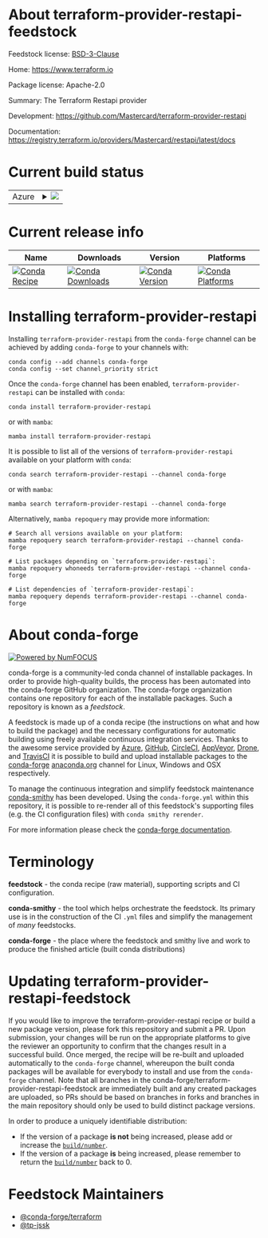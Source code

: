 About terraform-provider-restapi-feedstock
==========================================

Feedstock license: [BSD-3-Clause](https://github.com/conda-forge/terraform-provider-restapi-feedstock/blob/main/LICENSE.txt)

Home: https://www.terraform.io

Package license: Apache-2.0

Summary: The Terraform Restapi provider

Development: https://github.com/Mastercard/terraform-provider-restapi

Documentation: https://registry.terraform.io/providers/Mastercard/restapi/latest/docs

Current build status
====================


<table>
    
  <tr>
    <td>Azure</td>
    <td>
      <details>
        <summary>
          <a href="https://dev.azure.com/conda-forge/feedstock-builds/_build/latest?definitionId=20967&branchName=main">
            <img src="https://dev.azure.com/conda-forge/feedstock-builds/_apis/build/status/terraform-provider-restapi-feedstock?branchName=main">
          </a>
        </summary>
        <table>
          <thead><tr><th>Variant</th><th>Status</th></tr></thead>
          <tbody><tr>
              <td>linux_64</td>
              <td>
                <a href="https://dev.azure.com/conda-forge/feedstock-builds/_build/latest?definitionId=20967&branchName=main">
                  <img src="https://dev.azure.com/conda-forge/feedstock-builds/_apis/build/status/terraform-provider-restapi-feedstock?branchName=main&jobName=linux&configuration=linux%20linux_64_" alt="variant">
                </a>
              </td>
            </tr><tr>
              <td>osx_64</td>
              <td>
                <a href="https://dev.azure.com/conda-forge/feedstock-builds/_build/latest?definitionId=20967&branchName=main">
                  <img src="https://dev.azure.com/conda-forge/feedstock-builds/_apis/build/status/terraform-provider-restapi-feedstock?branchName=main&jobName=osx&configuration=osx%20osx_64_" alt="variant">
                </a>
              </td>
            </tr>
          </tbody>
        </table>
      </details>
    </td>
  </tr>
</table>

Current release info
====================

| Name | Downloads | Version | Platforms |
| --- | --- | --- | --- |
| [![Conda Recipe](https://img.shields.io/badge/recipe-terraform--provider--restapi-green.svg)](https://anaconda.org/conda-forge/terraform-provider-restapi) | [![Conda Downloads](https://img.shields.io/conda/dn/conda-forge/terraform-provider-restapi.svg)](https://anaconda.org/conda-forge/terraform-provider-restapi) | [![Conda Version](https://img.shields.io/conda/vn/conda-forge/terraform-provider-restapi.svg)](https://anaconda.org/conda-forge/terraform-provider-restapi) | [![Conda Platforms](https://img.shields.io/conda/pn/conda-forge/terraform-provider-restapi.svg)](https://anaconda.org/conda-forge/terraform-provider-restapi) |

Installing terraform-provider-restapi
=====================================

Installing `terraform-provider-restapi` from the `conda-forge` channel can be achieved by adding `conda-forge` to your channels with:

```
conda config --add channels conda-forge
conda config --set channel_priority strict
```

Once the `conda-forge` channel has been enabled, `terraform-provider-restapi` can be installed with `conda`:

```
conda install terraform-provider-restapi
```

or with `mamba`:

```
mamba install terraform-provider-restapi
```

It is possible to list all of the versions of `terraform-provider-restapi` available on your platform with `conda`:

```
conda search terraform-provider-restapi --channel conda-forge
```

or with `mamba`:

```
mamba search terraform-provider-restapi --channel conda-forge
```

Alternatively, `mamba repoquery` may provide more information:

```
# Search all versions available on your platform:
mamba repoquery search terraform-provider-restapi --channel conda-forge

# List packages depending on `terraform-provider-restapi`:
mamba repoquery whoneeds terraform-provider-restapi --channel conda-forge

# List dependencies of `terraform-provider-restapi`:
mamba repoquery depends terraform-provider-restapi --channel conda-forge
```


About conda-forge
=================

[![Powered by
NumFOCUS](https://img.shields.io/badge/powered%20by-NumFOCUS-orange.svg?style=flat&colorA=E1523D&colorB=007D8A)](https://numfocus.org)

conda-forge is a community-led conda channel of installable packages.
In order to provide high-quality builds, the process has been automated into the
conda-forge GitHub organization. The conda-forge organization contains one repository
for each of the installable packages. Such a repository is known as a *feedstock*.

A feedstock is made up of a conda recipe (the instructions on what and how to build
the package) and the necessary configurations for automatic building using freely
available continuous integration services. Thanks to the awesome service provided by
[Azure](https://azure.microsoft.com/en-us/services/devops/), [GitHub](https://github.com/),
[CircleCI](https://circleci.com/), [AppVeyor](https://www.appveyor.com/),
[Drone](https://cloud.drone.io/welcome), and [TravisCI](https://travis-ci.com/)
it is possible to build and upload installable packages to the
[conda-forge](https://anaconda.org/conda-forge) [anaconda.org](https://anaconda.org/)
channel for Linux, Windows and OSX respectively.

To manage the continuous integration and simplify feedstock maintenance
[conda-smithy](https://github.com/conda-forge/conda-smithy) has been developed.
Using the ``conda-forge.yml`` within this repository, it is possible to re-render all of
this feedstock's supporting files (e.g. the CI configuration files) with ``conda smithy rerender``.

For more information please check the [conda-forge documentation](https://conda-forge.org/docs/).

Terminology
===========

**feedstock** - the conda recipe (raw material), supporting scripts and CI configuration.

**conda-smithy** - the tool which helps orchestrate the feedstock.
                   Its primary use is in the construction of the CI ``.yml`` files
                   and simplify the management of *many* feedstocks.

**conda-forge** - the place where the feedstock and smithy live and work to
                  produce the finished article (built conda distributions)


Updating terraform-provider-restapi-feedstock
=============================================

If you would like to improve the terraform-provider-restapi recipe or build a new
package version, please fork this repository and submit a PR. Upon submission,
your changes will be run on the appropriate platforms to give the reviewer an
opportunity to confirm that the changes result in a successful build. Once
merged, the recipe will be re-built and uploaded automatically to the
`conda-forge` channel, whereupon the built conda packages will be available for
everybody to install and use from the `conda-forge` channel.
Note that all branches in the conda-forge/terraform-provider-restapi-feedstock are
immediately built and any created packages are uploaded, so PRs should be based
on branches in forks and branches in the main repository should only be used to
build distinct package versions.

In order to produce a uniquely identifiable distribution:
 * If the version of a package **is not** being increased, please add or increase
   the [``build/number``](https://docs.conda.io/projects/conda-build/en/latest/resources/define-metadata.html#build-number-and-string).
 * If the version of a package **is** being increased, please remember to return
   the [``build/number``](https://docs.conda.io/projects/conda-build/en/latest/resources/define-metadata.html#build-number-and-string)
   back to 0.

Feedstock Maintainers
=====================

* [@conda-forge/terraform](https://github.com/conda-forge/terraform/)
* [@tp-jssk](https://github.com/tp-jssk/)

